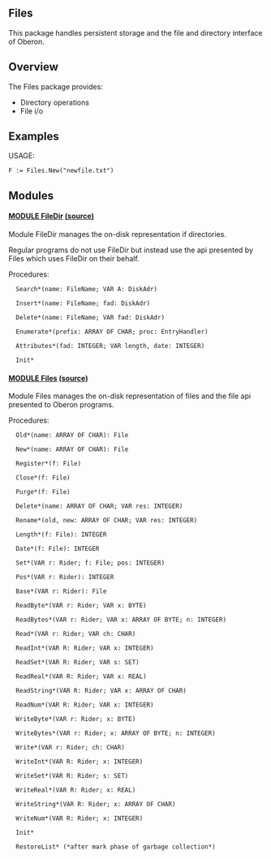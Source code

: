 ## Files
This package handles persistent storage and the file and directory interface of Oberon.


## Overview
The Files package provides:

* Directory operations
* File i/o

## Examples

USAGE:
```
F := Files.New("newfile.txt")
```

## Modules

#### [MODULE FileDir](https://github.com/io-core/doc/blob/main/core/Files/FileDir.Mod) [(source)](https://github.com/io-core/Files/blob/main/FileDir.Mod)
Module FileDir manages the on-disk representation if directories.

Regular programs do not use FileDir but instead use the api presented by Files which uses FileDir on their behalf.


Procedures:
```
  Search*(name: FileName; VAR A: DiskAdr)

  Insert*(name: FileName; fad: DiskAdr)

  Delete*(name: FileName; VAR fad: DiskAdr)

  Enumerate*(prefix: ARRAY OF CHAR; proc: EntryHandler)

  Attributes*(fad: INTEGER; VAR length, date: INTEGER)

  Init*

```


#### [MODULE Files](https://github.com/io-core/doc/blob/main/core/Files/Files.Mod) [(source)](https://github.com/io-core/Files/blob/main/Files.Mod)
Module Files manages the on-disk representation of files and the file api presented to Oberon programs.


Procedures:
```
  Old*(name: ARRAY OF CHAR): File

  New*(name: ARRAY OF CHAR): File

  Register*(f: File)

  Close*(f: File)

  Purge*(f: File)

  Delete*(name: ARRAY OF CHAR; VAR res: INTEGER)

  Rename*(old, new: ARRAY OF CHAR; VAR res: INTEGER)

  Length*(f: File): INTEGER

  Date*(f: File): INTEGER

  Set*(VAR r: Rider; f: File; pos: INTEGER)

  Pos*(VAR r: Rider): INTEGER

  Base*(VAR r: Rider): File

  ReadByte*(VAR r: Rider; VAR x: BYTE)

  ReadBytes*(VAR r: Rider; VAR x: ARRAY OF BYTE; n: INTEGER)

  Read*(VAR r: Rider; VAR ch: CHAR)

  ReadInt*(VAR R: Rider; VAR x: INTEGER)

  ReadSet*(VAR R: Rider; VAR s: SET)

  ReadReal*(VAR R: Rider; VAR x: REAL)

  ReadString*(VAR R: Rider; VAR x: ARRAY OF CHAR)

  ReadNum*(VAR R: Rider; VAR x: INTEGER)

  WriteByte*(VAR r: Rider; x: BYTE)

  WriteBytes*(VAR r: Rider; x: ARRAY OF BYTE; n: INTEGER)

  Write*(VAR r: Rider; ch: CHAR)

  WriteInt*(VAR R: Rider; x: INTEGER)

  WriteSet*(VAR R: Rider; s: SET)

  WriteReal*(VAR R: Rider; x: REAL)

  WriteString*(VAR R: Rider; x: ARRAY OF CHAR)

  WriteNum*(VAR R: Rider; x: INTEGER)

  Init*

  RestoreList* (*after mark phase of garbage collection*)

```
